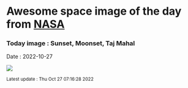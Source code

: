 
# Awesome space image of the day from [NASA](https://api.nasa.gov/)

### Today image : Sunset, Moonset, Taj Mahal
Date : 2022-10-27

![](https://apod.nasa.gov/apod/image/2210/2022-10-25pseTaj600h.jpg)

<small>Latest update : Thu Oct 27 07:16:28 2022</small>
        